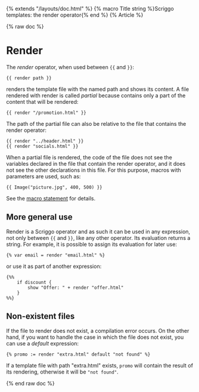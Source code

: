 {% extends "/layouts/doc.html" %}
{% macro Title string %}Scriggo templates: the render operator{% end %}
{% Article %}

{% raw doc %}

# Render

The _render_ operator, when used between `{{` and `}}`:

```scriggo
{{ render path }}
```

renders the template file with the named path and shows its content. A file rendered with render is called _partial_
because contains only a part of the content that will be rendered:

```scriggo
{{ render "/promotion.html" }}
```

The path of the partial file can also be relative to the file that contains the render operator:

```scriggo
{{ render "../header.html" }}
{{ render "socials.html" }}
```

When a partial file is rendered, the code of the file does not see the variables declared in the file that contain the
render operator, and it does not see the other declarations in this file. For this purpose, macros with parameters are
used, such as:

```scriggo
{{ Image("picture.jpg", 400, 500) }}
```

See the [macro statement](macro) for details.

## More general use

Render is a Scriggo operator and as such it can be used in any expression, not only between `{{` and `}}`, like any other
operator. Its evaluation returns a string. For example, it is possible to assign its evaluation for later use:

```scriggo
{% var email = render "email.html" %}
```

or use it as part of another expression:

```scriggo
{%%
    if discount {
        show "Offer: " + render "offer.html"
    }
%%}
```

## Non-existent files

If the file to render does not exist, a compilation error occurs. On the other hand, if you want to handle the case in
which the file does not exist, you can use a _default_ expression:

```scriggo
{% promo := render "extra.html" default "not found" %}
```

If a template file with path "extra.html" exists, `promo` will contain the result of its rendering, otherwise it will be
`"not found"`.

{% end raw doc %}
